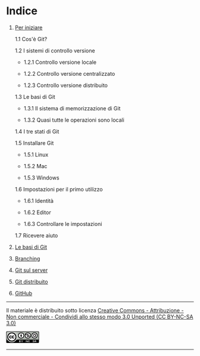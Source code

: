 # Indice

1. [Per iniziare][cap1]

    1.1 Cos'è Git?
    
    1.2 I sistemi di controllo versione
    
    - 1.2.1 Controllo versione locale
       
    - 1.2.2 Controllo versione centralizzato
       
    - 1.2.3 Controllo versione distribuito
    
    1.3 Le basi di Git
        
    - 1.3.1 Il sistema di memorizzazione di Git
        
    - 1.3.2 Quasi tutte le operazioni sono locali
    
    1.4 I tre stati di Git
    
    1.5 Installare Git
        
    - 1.5.1 Linux
        
    - 1.5.2 Mac
        
    - 1.5.3 Windows
    
    1.6 Impostazioni per il primo utilizzo
        
    - 1.6.1 Identità
        
    - 1.6.2 Editor
        
    - 1.6.3 Controllare le impostazioni
    
    1.7 Ricevere aiuto

2. [Le basi di Git][cap2] 
3. [Branching][cap3] 
4. [Git sul server][cap4]
5. [Git distribuito][cap5]
6. [GitHub][cap6]

[cap1]: https://github.com/FraClem/GitTutorial/blob/master/1.%20Per%20iniziare.md
[cap2]: https://github.com/FraClem/GitTutorial/blob/master/2.%20Le%20basi%20di%20Git.md
[cap3]: https://github.com/FraClem/GitTutorial/blob/master/3.%20Branching.md
[cap4]: https://github.com/FraClem/GitTutorial/blob/master/4.%20Git%20sul%20server.md
[cap5]: https://github.com/FraClem/GitTutorial/blob/master/5.%20Git%20distribuito.md
[cap6]: https://github.com/FraClem/GitTutorial/blob/master/6.%20GitHub.md

---

Il materiale è distribuito sotto licenza [Creative Commons - Attribuzione - Non commerciale - Condividi allo stesso modo 3.0 Unported (CC BY-NC-SA 3.0)][licenza]

![Licenza CC BY-NC-SA 3.0](license.png "Licenza CC BY-NC-SA 3.0")

[licenza]: https://creativecommons.org/licenses/by-nc-sa/3.0/

---
